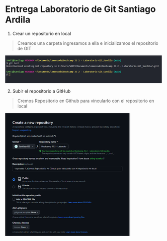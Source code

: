 # Entrega Laboratorio de Git Santiago Ardila

1. Crear un repositorio en local

> Creamos una carpeta ingresamos a ella e inicializamos el repositorio de GIT

<img src="./Capturas/git init.png">

2. Subir el repositorio a GitHub

> Cremos Repositorio en Github para vincularlo con el repositorio en local

<img src="./Capturas/Github_Creando_repositorio.png" width="400px">

>
